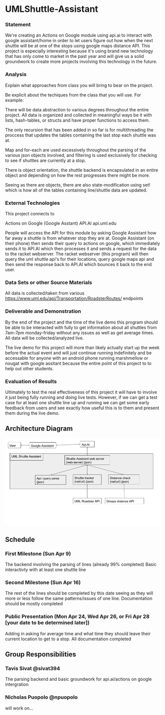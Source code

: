 # UMLShuttle-Assistant

### Statement
We're creating an Actions on Google module using api.ai to interact with google assistant/home in order to let users figure out how when the next shuttle will be at one of the stops using google maps distance API. This project is especially interesting because it's using brand new technology that has only come to market in the past year and will give us a solid groundwork to create more projects involving this technology in the future. 


### Analysis
Explain what approaches from class you will bring to bear on the project.

Be explicit about the techiques from the class that you will use. For example:

There will be data abstraction to various degrees throughout the entire project. All data is organized and collected in meaningful ways be it with lists, hash-tables, or structs and have proper functions to access them.

The only recursion that has been added in so far is for multithreading the proccess that updates the tables containing the last stop each shuttle was at. 

Map and for-each are used excessively throughout the parsing of the various json objects involved, and filtering is used exclusively for checking to see if shuttles are currently at a stop.

There is object orientation, the shuttle backend is encapsulated in an entire object and depending on how the rest progresses there might be more.

Seeing as there are objects, there are also state-modification using set! which is how all of the tables containing line/shuttle data are updated.


### External Technologies
This project connects to

Actions on Google (Google Asstant)
API.AI 
api.uml.edu

People will access the API for this module by asking Google Assistant how far away a shuttle is from whatever stop they are at. Google Assistant (on their phone) then sends their query to actions on google, which immediately sends it to API.AI which then processes it and sends a request for the data to the racket webserver. The racket webserver (this program) will then query the uml shuttle api's for their locations, query google maps api and then send the response back to API.AI which bounces it back to the end user.

### Data Sets or other Source Materials

All data is collected/taken from various https://www.uml.edu/api/Transportation/RoadsterRoutes/ endpoints 

### Deliverable and Demonstration

By the end of the project and the time of the live demo this program should be able to be interacted with fully to get information about all shuttles from 7am-7pm monday-friday without any issues as well as get average times. All data will be collected/analyzed live. 


The live demo for this project will more than likely actually start up the week before the actual event and will just continue running indefinitely and be accessable for anyone with an android phone running marshmellow or nougat with google assitant because the entire point of this project to to help out other students.

### Evaluation of Results
Ultimately to test the real effectiveness of this project it will have to involve it just being fully running and doing live tests. However, if we can get a test case for at least one shuttle line up and running we can get some early feedback from users and see exactly how useful this is to them and present them during the live demo. 

## Architecture Diagram
![arch](arch.png)

## Schedule

### First Milestone (Sun Apr 9)
The backend involving the parsing of lines (already 99% completed)
Basic interactivty with at least one shuttle line 

### Second Milestone (Sun Apr 16)
The rest of the lines should be completed by this date seeing as they will more or less follow the same patterns/issues of one line. 
Documentation should be mostly completed

### Public Presentation (Mon Apr 24, Wed Apr 26, or Fri Apr 28 [your date to be determined later])
Adding in asking for average time and what time they should leave their current location to get to a stop.
All documentation completed 

## Group Responsibilities

### Tavis Sivat @sivat394
The parsing backend and basic groundwork for api.ai/actions on google intergration 

### Nicholas Puopolo @npuopolo
will work on...

